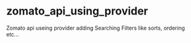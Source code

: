 # zomato_api_using_provider
Zomato api useing provider adding Searching Filters like sorts, ordering etc...
